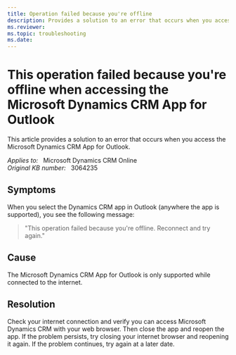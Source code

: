 ```yaml
---
title: Operation failed because you're offline
description: Provides a solution to an error that occurs when you access the Microsoft Dynamics CRM App for Outlook.
ms.reviewer: 
ms.topic: troubleshooting
ms.date: 
---
```

# This operation failed because you're offline when accessing the Microsoft Dynamics CRM App for Outlook

This article provides a solution to an error that occurs when you access the Microsoft Dynamics CRM App for Outlook.

_Applies to:_ &nbsp; Microsoft Dynamics CRM Online  
_Original KB number:_ &nbsp; 3064235

## Symptoms

When you select the Dynamics CRM app in Outlook (anywhere the app is supported), you see the following message:

> "This operation failed because you're offline. Reconnect and try again."

## Cause

The Microsoft Dynamics CRM App for Outlook is only supported while connected to the internet.

## Resolution

Check your internet connection and verify you can access Microsoft Dynamics CRM with your web browser. Then close the app and reopen the app. If the problem persists, try closing your internet browser and reopening it again. If the problem continues, try again at a later date.
